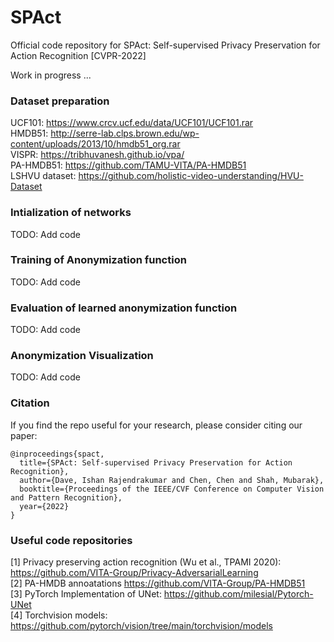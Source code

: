 # SPAct
Official code repository for SPAct: Self-supervised Privacy Preservation for Action Recognition [CVPR-2022]

Work in progress ...

### Dataset preparation

UCF101: https://www.crcv.ucf.edu/data/UCF101/UCF101.rar
<br/>HMDB51: http://serre-lab.clps.brown.edu/wp-content/uploads/2013/10/hmdb51_org.rar
<br/>VISPR: https://tribhuvanesh.github.io/vpa/
<br/>PA-HMDB51: https://github.com/TAMU-VITA/PA-HMDB51
<br/>LSHVU dataset: https://github.com/holistic-video-understanding/HVU-Dataset

### Intialization of networks
TODO: Add code

### Training of Anonymization function
TODO: Add code

### Evaluation of learned anonymization function
TODO: Add code

### Anonymization Visualization
TODO: Add code

### Citation

If you find the repo useful for your research, please consider citing our paper: 
```
@inproceedings{spact,
  title={SPAct: Self-supervised Privacy Preservation for Action Recognition},
  author={Dave, Ishan Rajendrakumar and Chen, Chen and Shah, Mubarak},
  booktitle={Proceedings of the IEEE/CVF Conference on Computer Vision and Pattern Recognition},
  year={2022}
}
```
### Useful code repositories

[1] Privacy preserving action recognition (Wu et al., TPAMI 2020): https://github.com/VITA-Group/Privacy-AdversarialLearning 
<br/>[2] PA-HMDB annoatations https://github.com/VITA-Group/PA-HMDB51
<br/>[3] PyTorch Implementation of UNet: https://github.com/milesial/Pytorch-UNet
<br/>[4] Torchvision models: https://github.com/pytorch/vision/tree/main/torchvision/models
